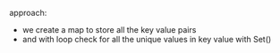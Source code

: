 approach: 
- we create a map to store all the key value pairs
- and with loop check for all the unique values in key value with Set()